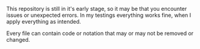 This repository is still in it's early stage, so it may be that you encounter issues or unexpected errors.
In my testings everything works fine, when I apply everything as intended.

Every file can contain code or notation that may or may not be removed or changed.
